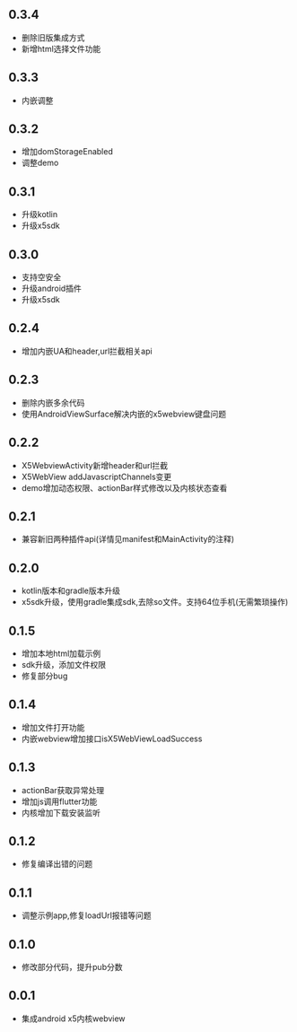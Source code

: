 ## 0.3.4

* 删除旧版集成方式
* 新增html选择文件功能

## 0.3.3

* 内嵌调整

## 0.3.2

* 增加domStorageEnabled
* 调整demo


## 0.3.1

* 升级kotlin
* 升级x5sdk


## 0.3.0

* 支持空安全
* 升级android插件
* 升级x5sdk


## 0.2.4

* 增加内嵌UA和header,url拦截相关api

## 0.2.3

* 删除内嵌多余代码
* 使用AndroidViewSurface解决内嵌的x5webview键盘问题

## 0.2.2

* X5WebviewActivity新增header和url拦截
* X5WebView addJavascriptChannels变更
* demo增加动态权限、actionBar样式修改以及内核状态查看

## 0.2.1

* 兼容新旧两种插件api(详情见manifest和MainActivity的注释)

## 0.2.0

* kotlin版本和gradle版本升级
* x5sdk升级，使用gradle集成sdk,去除so文件。支持64位手机(无需繁琐操作)

## 0.1.5

* 增加本地html加载示例
* sdk升级，添加文件权限
* 修复部分bug

## 0.1.4

* 增加文件打开功能
* 内嵌webview增加接口isX5WebViewLoadSuccess

## 0.1.3

* actionBar获取异常处理
* 增加js调用flutter功能
* 内核增加下载安装监听

## 0.1.2

* 修复编译出错的问题

## 0.1.1

* 调整示例app,修复loadUrl报错等问题

## 0.1.0

* 修改部分代码，提升pub分数

## 0.0.1

* 集成android x5内核webview
